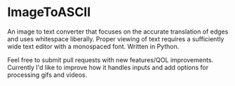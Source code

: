# ImageToASCII
An image to text converter that focuses on the accurate translation of edges and uses whitespace liberally. Proper viewing of text requires a sufficiently wide text editor with a monospaced font. Written in Python.

Feel free to submit pull requests with new features/QOL improvements. Currently I'd like to improve how it handles inputs and add options for processing gifs and videos.
